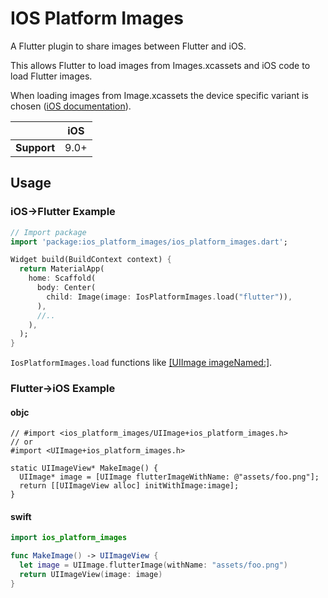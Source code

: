 # IOS Platform Images

A Flutter plugin to share images between Flutter and iOS.

This allows Flutter to load images from Images.xcassets and iOS code to load
Flutter images.

When loading images from Image.xcassets the device specific variant is chosen
([iOS documentation](https://developer.apple.com/design/human-interface-guidelines/ios/icons-and-images/image-size-and-resolution/)).

|             | iOS  |
|-------------|------|
| **Support** | 9.0+ |

## Usage

### iOS->Flutter Example

``` dart
// Import package
import 'package:ios_platform_images/ios_platform_images.dart';

Widget build(BuildContext context) {
  return MaterialApp(
    home: Scaffold(
      body: Center(
        child: Image(image: IosPlatformImages.load("flutter")),
      ),
      //..
    ),
  );
}
```

`IosPlatformImages.load` functions like [[UIImage imageNamed:]](https://developer.apple.com/documentation/uikit/uiimage/1624146-imagenamed).

### Flutter->iOS Example

#### objc
```objc
// #import <ios_platform_images/UIImage+ios_platform_images.h>
// or
#import <UIImage+ios_platform_images.h>

static UIImageView* MakeImage() {
  UIImage* image = [UIImage flutterImageWithName: @"assets/foo.png"];
  return [[UIImageView alloc] initWithImage:image];
}
```

#### swift
```swift
import ios_platform_images

func MakeImage() -> UIImageView {
  let image = UIImage.flutterImage(withName: "assets/foo.png")
  return UIImageView(image: image)
}
```
